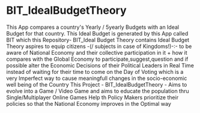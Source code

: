 # BIT_IdealBudgetTheory
This App compares a country's Yearly / 5yearly Budgets with an Ideal Budget for that country. This Ideal Budget is generated by this App called BIT which this Repository- BIT_Ideal Budget Theory contains
Ideal Budget Theory aspires to equip citizens -(/ subjects in case of Kingdoms!)-:-
  to be aware of National Economy and their collective participation in it + how it compares with the Global Economy 
  to participate,suggest,question and if possible alter the Economic Decisions of their Political Leaders in Real Time instead of waiting for their time to come on the Day of Voting which is a very Imperfect way 
  to cause meaningfull changes in the socio-economic well being of the Country
This Project - BIT_IdealBudgetTheory - Aims to evolve into 
    a Game / Video Game and aims to educate the population thru Single/Multiplayer Online Games
    Help th Policy Makers prioritize their policies so that the National Economy improves in the Optimal way 
